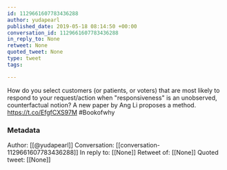 ```yaml
---
id: 1129661607783436288
author: yudapearl
published_date: 2019-05-18 08:14:50 +00:00
conversation_id: 1129661607783436288
in_reply_to: None
retweet: None
quoted_tweet: None
type: tweet
tags:

---
```


How do  you select customers (or patients, or voters) that are most likely to respond to your request/action when "responsiveness" is an unobserved, counterfactual notion? A new paper by Ang Li proposes a method.         https://t.co/EfgfCXS97M #Bookofwhy

### Metadata

Author: [[@yudapearl]]
Conversation: [[conversation-1129661607783436288]]
In reply to: [[None]]
Retweet of: [[None]]
Quoted tweet: [[None]]
